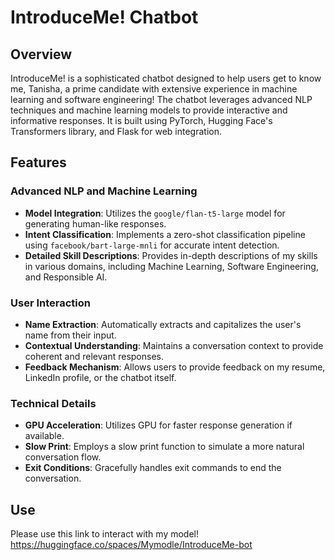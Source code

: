# IntroduceMe! Chatbot

## Overview

IntroduceMe! is a sophisticated chatbot designed to help users get to know me, Tanisha, a prime candidate with extensive experience in machine learning and software engineering! The chatbot leverages advanced NLP techniques and machine learning models to provide interactive and informative responses. It is built using PyTorch, Hugging Face's Transformers library, and Flask for web integration.

## Features

### Advanced NLP and Machine Learning
- **Model Integration**: Utilizes the `google/flan-t5-large` model for generating human-like responses.
- **Intent Classification**: Implements a zero-shot classification pipeline using `facebook/bart-large-mnli` for accurate intent detection.
- **Detailed Skill Descriptions**: Provides in-depth descriptions of my skills in various domains, including Machine Learning, Software Engineering, and Responsible AI.

### User Interaction
- **Name Extraction**: Automatically extracts and capitalizes the user's name from their input.
- **Contextual Understanding**: Maintains a conversation context to provide coherent and relevant responses.
- **Feedback Mechanism**: Allows users to provide feedback on my resume, LinkedIn profile, or the chatbot itself.

### Technical Details
- **GPU Acceleration**: Utilizes GPU for faster response generation if available.
- **Slow Print**: Employs a slow print function to simulate a more natural conversation flow.
- **Exit Conditions**: Gracefully handles exit commands to end the conversation.

## Use
Please use this link to interact with my model!
https://huggingface.co/spaces/Mymodle/IntroduceMe-bot

